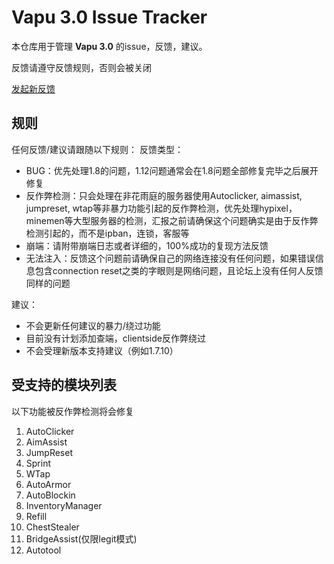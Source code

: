 # Vapu 3.0 Issue Tracker
本仓库用于管理 **Vapu 3.0** 的issue，反馈，建议。

反馈请遵守反馈规则，否则会被关闭

[发起新反馈](https://github.com/VapuClient/Issue-Tracker/issues/new/choose)

## 规则
任何反馈/建议请跟随以下规则：
反馈类型：
- BUG：优先处理1.8的问题，1.12问题通常会在1.8问题全部修复完毕之后展开修复
- 反作弊检测：只会处理在非花雨庭的服务器使用Autoclicker, aimassist, jumpreset, wtap等非暴力功能引起的反作弊检测，优先处理hypixel，minemen等大型服务器的检测，汇报之前请确保这个问题确实是由于反作弊检测引起的，而不是ipban，连锁，客服等
- 崩端：请附带崩端日志或者详细的，100%成功的复现方法反馈
- 无法注入：反馈这个问题前请确保自己的网络连接没有任何问题，如果错误信息包含connection reset之类的字眼则是网络问题，且论坛上没有任何人反馈同样的问题

建议：
- 不会更新任何建议的暴力/绕过功能
- 目前没有计划添加查端，clientside反作弊绕过
- 不会受理新版本支持建议（例如1.7.10）

## 受支持的模块列表
以下功能被反作弊检测将会修复

1. AutoClicker
2. AimAssist
3. JumpReset
4. Sprint
5. WTap
6. AutoArmor
7. AutoBlockin
8. InventoryManager
9. Refill
10. ChestStealer
11. BridgeAssist(仅限legit模式)
12. Autotool
